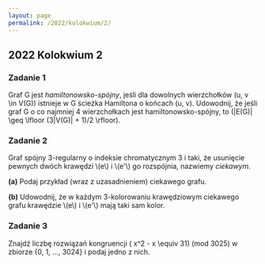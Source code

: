 ```yaml
---
layout: page
permalink: /2022/kolokwium/2/
---
```


## 2022 Kolokwium 2

### Zadanie 1

<div>

Graf G jest <em>hamiltonowsko-spójny</em>, jeśli dla dowolnych wierzchołków \(u, v \in V(G)\) istnieje w G
ścieżka Hamiltona o końcach \(u, v\). Udowodnij, że jeśli graf G o co najmniej 4 wierzchołkach jest
hamiltonowsko-spójny, to \(|E(G)| \geq \lfloor (3|V(G)| + 1)/2 \rfloor\).

</div>

### Zadanie 2

<div>

<p>
Graf spójny 3-regularny o indeksie chromatycznym 3 i taki, że usunięcie pewnych dwóch krawędzi \(e\) i \(e'\)
go rozspójnia, nazwiemy <em>ciekawym</em>.
</p>
<p>
<b>(a)</b> Podaj przykład (wraz z uzasadnieniem) ciekawego grafu.
</p>
<p>
<b>(b)</b> Udowodnij, że w każdym 3-kolorowaniu krawędziowym ciekawego grafu krawędzie \(e\) i \(e'\)
mają taki sam kolor.
</p>

</div>

### Zadanie 3

<div>

Znajdź liczbę rozwiązań kongruencji \( x^2 - x \equiv 31\) (mod 3025) w zbiorze {0, 1, …, 3024} i podaj
jedno z nich.

</div>
